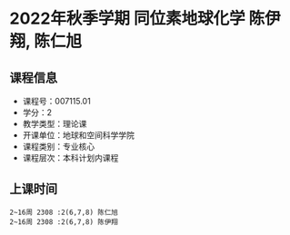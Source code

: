 # 2022年秋季学期 同位素地球化学 陈伊翔, 陈仁旭






## 课程信息

- 课程号：007115.01
- 学分：2
- 教学类型：理论课
- 开课单位：地球和空间科学学院
- 课程类别：专业核心
- 课程层次：本科计划内课程

## 上课时间

```
2~16周 2308 :2(6,7,8) 陈仁旭
2~16周 2308 :2(6,7,8) 陈伊翔
```


